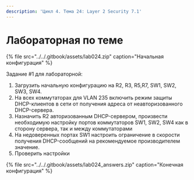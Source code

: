```yaml
---
description: 'Цикл 4. Тема 24: Layer 2 Security 7.1'
---
```


# Лабораторная по теме

{% file src="../../.gitbook/assets/lab024.zip" caption="Начальная конфигурация" %}

Задание \#1 для лабораторной:  
1. Загрузить начальную конфигурацию на R2, R3, R5,R7, SW1, SW2, SW3, SW4.  
2. На всех коммутаторах для VLAN 235 включить режим защиты DHCP-клиентов в сети от получения адреса от неавторизованного DHCP-сервера.  
3. Назначить R2 авторизованным DHCP-сервером, произвести необходимую настройку портов коммутаторов SW1, SW2, SW4 как в сторону сервера, так и между коммутаторами  
4. На недоверенных портах SW1 настроить ограничение в скорости получения DHCP-сообщений на рекомендуемое производителем значение.  
5. Проверить настройки  
  


{% file src="../../.gitbook/assets/lab024\_answers.zip" caption="Конечная конфигурация" %}

